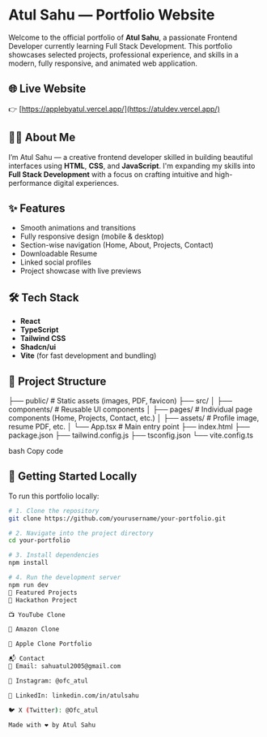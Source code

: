 # Atul Sahu — Portfolio Website

Welcome to the official portfolio of **Atul Sahu**, a passionate Frontend Developer currently learning Full Stack Development. This portfolio showcases selected projects, professional experience, and skills in a modern, fully responsive, and animated web application.

## 🌐 Live Website

👉 [https://applebyatul.vercel.app/](https://atuldev.vercel.app/)

## 👨‍💻 About Me

I’m Atul Sahu — a creative frontend developer skilled in building beautiful interfaces using **HTML**, **CSS**, and **JavaScript**. I'm expanding my skills into **Full Stack Development** with a focus on crafting intuitive and high-performance digital experiences.

## ✨ Features

- Smooth animations and transitions
- Fully responsive design (mobile & desktop)
- Section-wise navigation (Home, About, Projects, Contact)
- Downloadable Resume
- Linked social profiles
- Project showcase with live previews

## 🛠️ Tech Stack

- **React**
- **TypeScript**
- **Tailwind CSS**
- **Shadcn/ui**
- **Vite** (for fast development and bundling)

## 📁 Project Structure

├── public/ # Static assets (images, PDF, favicon) ├── src/ │ ├── components/ # Reusable UI components │ ├── pages/ # Individual page components (Home, Projects, Contact, etc.) │ ├── assets/ # Profile image, resume PDF, etc. │ └── App.tsx # Main entry point ├── index.html ├── package.json ├── tailwind.config.js ├── tsconfig.json └── vite.config.ts

bash
Copy code

## 🚀 Getting Started Locally

To run this portfolio locally:

```bash
# 1. Clone the repository
git clone https://github.com/yourusername/your-portfolio.git

# 2. Navigate into the project directory
cd your-portfolio

# 3. Install dependencies
npm install

# 4. Run the development server
npm run dev
📸 Featured Projects
🎯 Hackathon Project

📺 YouTube Clone

🛒 Amazon Clone

🍎 Apple Clone Portfolio

📬 Contact
📧 Email: sahuatul2005@gmail.com

📸 Instagram: @ofc_atul

💼 LinkedIn: linkedin.com/in/atulsahu

🐦 X (Twitter): @Ofc_atul

Made with ❤️ by Atul Sahu

